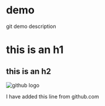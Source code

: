 # demo
git demo description

# this is an h1

## this is an h2

![github logo](https://cdn4.iconfinder.com/data/icons/iconsimple-logotypes/512/github-512.png)


I have added this line from github.com
